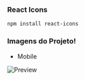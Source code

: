 
### React Icons
```
npm install react-icons
```

### Imagens do Projeto!

* Mobile
<img src="/sessao1.png" alt="Preview" />